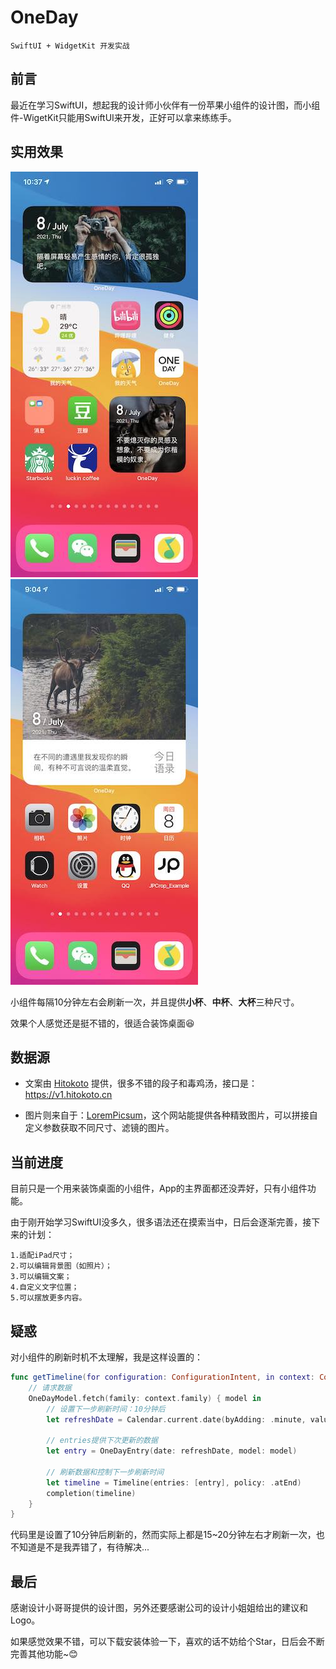 # OneDay

    SwiftUI + WidgetKit 开发实战

## 前言

最近在学习SwiftUI，想起我的设计师小伙伴有一份苹果小组件的设计图，而小组件-WigetKit只能用SwiftUI来开发，正好可以拿来练练手。

## 实用效果

![medium_small_example](https://github.com/Rogue24/JPCover/raw/master/OneDay/medium_small_example.jpg)
![large_example](https://github.com/Rogue24/JPCover/raw/master/OneDay/large_example.jpg)

小组件每隔10分钟左右会刷新一次，并且提供**小杯**、**中杯**、**大杯**三种尺寸。

效果个人感觉还是挺不错的，很适合装饰桌面😆

## 数据源

- 文案由 [Hitokoto](https://hitokoto.cn) 提供，很多不错的段子和毒鸡汤，接口是：https://v1.hitokoto.cn

- 图片则来自于：[LoremPicsum](https://picsum.photos)，这个网站能提供各种精致图片，可以拼接自定义参数获取不同尺寸、滤镜的图片。

## 当前进度

目前只是一个用来装饰桌面的小组件，App的主界面都还没弄好，只有小组件功能。

由于刚开始学习SwiftUI没多久，很多语法还在摸索当中，日后会逐渐完善，接下来的计划：

    1.适配iPad尺寸；
    2.可以编辑背景图（如照片）；
    3.可以编辑文案；
    4.自定义文字位置；
    5.可以摆放更多内容。
    
## 疑惑

对小组件的刷新时机不太理解，我是这样设置的：
```swift
func getTimeline(for configuration: ConfigurationIntent, in context: Context, completion: @escaping (Timeline<Entry>) -> ()) {
    // 请求数据
    OneDayModel.fetch(family: context.family) { model in
        // 设置下一步刷新时间：10分钟后
        let refreshDate = Calendar.current.date(byAdding: .minute, value: 10, to: Date())!
        
        // entries提供下次更新的数据
        let entry = OneDayEntry(date: refreshDate, model: model)
        
        // 刷新数据和控制下一步刷新时间
        let timeline = Timeline(entries: [entry], policy: .atEnd)
        completion(timeline)
    }
}
```
代码里是设置了10分钟后刷新的，然而实际上都是15~20分钟左右才刷新一次，也不知道是不是我弄错了，有待解决...

## 最后

感谢设计小哥哥提供的设计图，另外还要感谢公司的设计小姐姐给出的建议和Logo。

如果感觉效果不错，可以下载安装体验一下，喜欢的话不妨给个Star，日后会不断完善其他功能~😊
